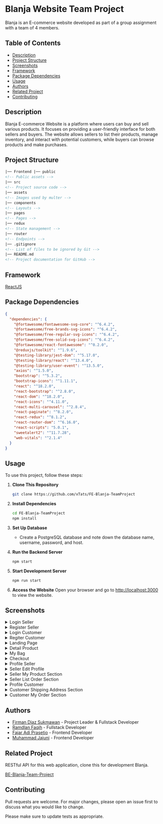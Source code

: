 # Blanja Website Team Project

Blanja is an E-commerce website developed as part of a group assignment with a team of 4 members.

## Table of Contents

- [Description](#description)
- [Project Structure](#project-structure)
- [Screenshots](#screenshots)
- [Framework](#framework)
- [Package Dependencies](#package-dependencies)
- [Usage](#usage)
- [Authors](#authors)
- [Related Project](#related-project)
- [Contributing](#contributing)

## Description

Blanja E-commerce Website is a platform where users can buy and sell various products. It focuses on providing a user-friendly interface for both sellers and buyers. The website allows sellers to list their products, manage inventory, and interact with potential customers, while buyers can browse products and make purchases.

## Project Structure

```html
|── Frontend |── public
<!-- Public assets -->
|── src
<!-- Project source code -->
|── assets
<!-- Images used by multer -->
|── components
<!-- Layouts -->
|── pages
<!-- Pages -->
|── redux
<!-- State management -->
|── router
<!-- Endpoints -->
|── .gitignore
<!-- List of files to be ignored by Git -->
|── README.md
<!-- Project documentation for GitHub -->
```

## Framework

[ReactJS](https://react.dev/)

## Package Dependencies

```json
{
  "dependencies": {
    "@fortawesome/fontawesome-svg-core": "^6.4.2",
    "@fortawesome/free-brands-svg-icons": "^6.4.2",
    "@fortawesome/free-regular-svg-icons": "^6.4.2",
    "@fortawesome/free-solid-svg-icons": "^6.4.2",
    "@fortawesome/react-fontawesome": "^0.2.0",
    "@reduxjs/toolkit": "^1.9.6",
    "@testing-library/jest-dom": "^5.17.0",
    "@testing-library/react": "^13.4.0",
    "@testing-library/user-event": "^13.5.0",
    "axios": "^1.5.0",
    "bootstrap": "^5.3.2",
    "bootstrap-icons": "^1.11.1",
    "react": "^18.2.0",
    "react-bootstrap": "^2.8.0",
    "react-dom": "^18.2.0",
    "react-icons": "^4.11.0",
    "react-multi-carousel": "^2.8.4",
    "react-paginate": "^8.2.0",
    "react-redux": "^8.1.2",
    "react-router-dom": "^6.16.0",
    "react-scripts": "5.0.1",
    "sweetalert2": "^11.7.28",
    "web-vitals": "^2.1.4"
  }
}
```

## Usage

To use this project, follow these steps:

1. **Clone This Repository**

   ```bash
   git clone https://github.com/xTats/FE-Blanja-TeamProject
   ```

2. **Install Dependencies**

   ```bash
   cd FE-Blanja-TeamProject
   npm install
   ```

3. **Set Up Database**

   - Create a PostgreSQL database and note down the database name, username, password, and host.

4. **Run the Backend Server**

   ```bash
   npm start
   ```

5. **Start Development Server**

   ```bash
   npm run start
   ```

6. **Access the Website**
   Open your browser and go to [http://localhost:3000](http://localhost:3000) to view the website.

## Screenshots

<details>
  <summary>
    Login Seller
  </summary>
<img src="screenshots/sellerLogin.png" alt="Login Seller" />
</details>

<details>
  <summary>
    Register Seller
  </summary>
<img src="screenshots/sellerRegister.png" alt="Register Seller" />
</details>

<details>
  <summary>
    Login Customer
  </summary>
<img src="screenshots/customerLogin.png" alt="Login Customer" />
</details>

<details>
  <summary>
    Regiter Customer
  </summary>
<img src="screenshots/customerRegister.png" alt="Register Customer" />
</details>
<details>
  <summary>
    Landing Page
  </summary>
<img src="https://github.com/xTats/FE-Blanja-TeamProject/assets/122331956/9d2074b7-5ef0-440e-98a3-a0a44f252232" alt="Register Customer" />
<img src="https://github.com/xTats/FE-Blanja-TeamProject/assets/122331956/9d2074b7-5ef0-440e-98a3-a0a44f252232" alt="Register Customer" />
</details>
<details>
  <summary>
    Detail Product
  </summary>
<img src="screenshots/DetailProduct.png" alt="Detail Product" />
</details>
<details>
  <summary>
    My Bag
  </summary>
<img src="screenshots/newMyBag.jpg" alt="My Bag" />
</details>
<details>
  <summary>
    Checkout
  </summary>
<img src="screenshots/checkout.jpg" alt="Checkout" />
</details>
<details>
  <summary>
    Profile Seller
  </summary>
<img src="screenshots/profileSeller.png" alt="Profile Seller" />
</details>
<details>
  <summary>
    Seller Edit Profile
  </summary>
<img src="screenshots/profileEditSeller.jpg" alt="Profile Seller" />
</details>
<details>
  <summary>
    Seller My Product Section
  </summary>
<img src="screenshots/sellerMyProduct.jpg" alt="Seller Product" />
</details>
<details>
  <summary>
    Seller List Order Section
  </summary>
<img src="screenshots/sellerListOrder.jpg" alt="List Order" />
</details>
<details>
  <summary>
    Profile Customer
  </summary>
<img src="screenshots/profileCustomer.jpg" alt="Profile Customer" />
</details>
<details>
  <summary>
    Customer Shipping Address Section
  </summary>
<img src="screenshots/newProfileShipping.jpg" alt="Shipping Adress" />
</details>
<details>
  <summary>
    Customer My Order Section
  </summary>
<img src="screenshots/customerMyOrder.jpg" alt="My Order" />
</details>

## Authors

- [Firman Diaz Sukmawan](https://github.com/xTats) - Project Leader & Fullstack Developer
- [Ramdlan Faqih](https://github.com/RamdlanFaqih) - Fullstack Developer
- [Fajar Adi Prasetio](https://github.com/FajarAdi25) - Frontend Developer
- [Muhammad Jajuni](https://github.com/MuhamadJajuni) - Frontend Developer

## Related Project

RESTful API for this web application, clone this for development Blanja.

[BE-Blanja-Team-Project](https://github.com/xTats/BE-Blanja-Team-Project)

## Contributing

Pull requests are welcome. For major changes, please open an issue first to discuss what you would like to change.

Please make sure to update tests as appropriate.
